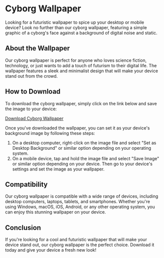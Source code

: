 <!--
Write me markdown content of website with wallpaper:

"A wallpaper with a simple graphic of a cyborg's face, against a background of digital noise and static."

The header of the page should not be copy of the text but rather a real content of the website which is using this wallpaper.

- Feel free to use structure like headings, bullets, numbering, blockquotes, paragraphs, horizontal lines, etc.
- You can use formatting like bold or _italic_
- You can include UTF-8 emojis
- Links should be only #hash anchors (and you can refer to the document itself)
- Do not include images
-->

<!--font:Poppins-->

# Cyborg Wallpaper

Looking for a futuristic wallpaper to spice up your desktop or mobile device? Look no further than our cyborg wallpaper, featuring a simple graphic of a cyborg's face against a background of digital noise and static.

## About the Wallpaper

Our cyborg wallpaper is perfect for anyone who loves science fiction, technology, or just wants to add a touch of futurism to their digital life. The wallpaper features a sleek and minimalist design that will make your device stand out from the crowd.

## How to Download

To download the cyborg wallpaper, simply click on the link below and save the image to your device:

[Download Cyborg Wallpaper](#)

Once you've downloaded the wallpaper, you can set it as your device's background image by following these steps:

1. On a desktop computer, right-click on the image file and select "Set as Desktop Background" or similar option depending on your operating system.
2. On a mobile device, tap and hold the image file and select "Save Image" or similar option depending on your device. Then go to your device's settings and set the image as your wallpaper.

## Compatibility

Our cyborg wallpaper is compatible with a wide range of devices, including desktop computers, laptops, tablets, and smartphones. Whether you're using Windows, macOS, iOS, Android, or any other operating system, you can enjoy this stunning wallpaper on your device.

## Conclusion

If you're looking for a cool and futuristic wallpaper that will make your device stand out, our cyborg wallpaper is the perfect choice. Download it today and give your device a fresh new look!
